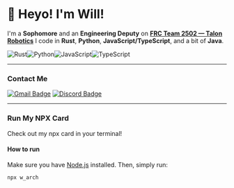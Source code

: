 # 👋 Heyo! I'm Will!

I'm a **Sophomore** and an **Engineering Deputy** on **[FRC Team 2502 — Talon Robotics](team2502.com)** 
 I code in **Rust**, **Python**, **JavaScript/TypeScript**, and a bit of **Java**.



![Rust](https://img.shields.io/badge/Rust-000000?style=flat-square&logo=rust&logoColor=white)![Python](https://img.shields.io/badge/Python-3776AB?style=flat-square&logo=python&logoColor=white)![JavaScript](https://img.shields.io/badge/JavaScript-F7DF1E?style=flat-square&logo=javascript&logoColor=black)![TypeScript](https://img.shields.io/badge/TypeScript-3178C6?style=flat-square&logo=typescript&logoColor=white)

---

### Contact Me

[![Gmail Badge](https://img.shields.io/badge/-warchambault5@gmail.com-c14438?style=flat-square&logo=Gmail&logoColor=white)](mailto:warchambault5@gmail.com)
[![Discord Badge](https://img.shields.io/badge/Discord-tbm__20.-7289DA?style=flat-square&logo=discord&logoColor=white)](https://discord.com/users/1060930359212122213)

---
### Run My NPX Card

Check out my npx card in your terminal!

#### How to run

Make sure you have [Node.js](https://nodejs.org/) installed. Then, simply run:
```bash
npx w_arch

